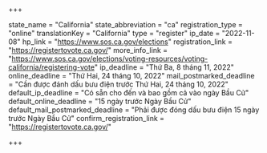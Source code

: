 +++

state_name = "California"
state_abbreviation = "ca"
registration_type = "online"
translationKey = "California"
type = "register"
ip_date = "2022-11-08"
hp_link = "https://www.sos.ca.gov/elections"
registration_link = "https://registertovote.ca.gov/"
more_info_link = "https://www.sos.ca.gov/elections/voting-resources/voting-california/registering-vote"
ip_deadline = "Thứ Ba, 8 tháng 11, 2022"
online_deadline = "Thứ Hai, 24 tháng 10, 2022"
mail_postmarked_deadline = "Cần được đánh dấu bưu điện trước Thứ Hai, 24 tháng 10, 2022"
default_ip_deadline = "Có sẵn cho đến và bao gồm cả vào ngày Bầu Cử"
default_online_deadline = "15 ngày trước Ngày Bầu Cử"
default_mail_postmarked_deadline = "Phải được đóng dấu bưu điện 15 ngày trước Ngày Bầu Cử"
confirm_registration_link = "https://registertovote.ca.gov/"

+++